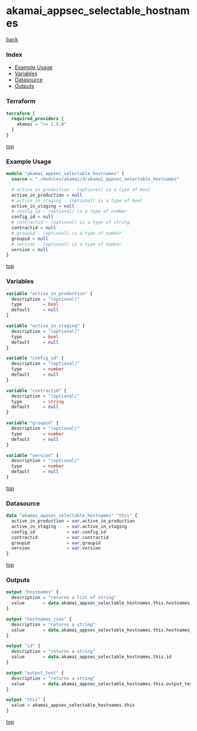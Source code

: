 # akamai_appsec_selectable_hostnames

[back](../akamai.md)

### Index

- [Example Usage](#example-usage)
- [Variables](#variables)
- [Datasource](#datasource)
- [Outputs](#outputs)

### Terraform

```terraform
terraform {
  required_providers {
    akamai = ">= 1.5.0"
  }
}
```

[top](#index)

### Example Usage

```terraform
module "akamai_appsec_selectable_hostnames" {
  source = "./modules/akamai/d/akamai_appsec_selectable_hostnames"

  # active_in_production - (optional) is a type of bool
  active_in_production = null
  # active_in_staging - (optional) is a type of bool
  active_in_staging = null
  # config_id - (optional) is a type of number
  config_id = null
  # contractid - (optional) is a type of string
  contractid = null
  # groupid - (optional) is a type of number
  groupid = null
  # version - (optional) is a type of number
  version = null
}
```

[top](#index)

### Variables

```terraform
variable "active_in_production" {
  description = "(optional)"
  type        = bool
  default     = null
}

variable "active_in_staging" {
  description = "(optional)"
  type        = bool
  default     = null
}

variable "config_id" {
  description = "(optional)"
  type        = number
  default     = null
}

variable "contractid" {
  description = "(optional)"
  type        = string
  default     = null
}

variable "groupid" {
  description = "(optional)"
  type        = number
  default     = null
}

variable "version" {
  description = "(optional)"
  type        = number
  default     = null
}
```

[top](#index)

### Datasource

```terraform
data "akamai_appsec_selectable_hostnames" "this" {
  active_in_production = var.active_in_production
  active_in_staging    = var.active_in_staging
  config_id            = var.config_id
  contractid           = var.contractid
  groupid              = var.groupid
  version              = var.version
}
```

[top](#index)

### Outputs

```terraform
output "hostnames" {
  description = "returns a list of string"
  value       = data.akamai_appsec_selectable_hostnames.this.hostnames
}

output "hostnames_json" {
  description = "returns a string"
  value       = data.akamai_appsec_selectable_hostnames.this.hostnames_json
}

output "id" {
  description = "returns a string"
  value       = data.akamai_appsec_selectable_hostnames.this.id
}

output "output_text" {
  description = "returns a string"
  value       = data.akamai_appsec_selectable_hostnames.this.output_text
}

output "this" {
  value = akamai_appsec_selectable_hostnames.this
}
```

[top](#index)
